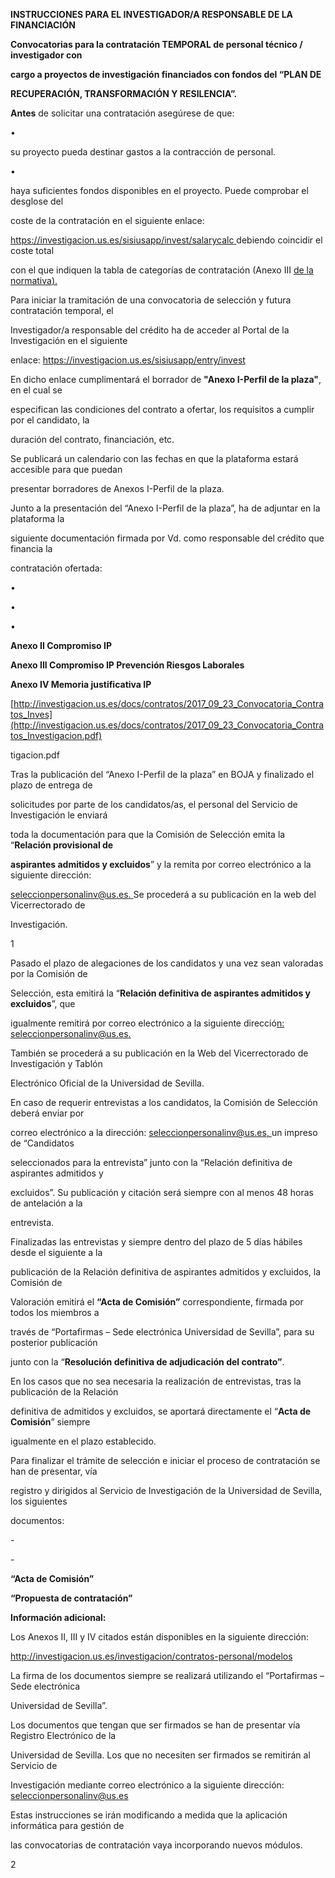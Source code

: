 ﻿<a name="br1"></a> 

**INSTRUCCIONES PARA EL INVESTIGADOR/A RESPONSABLE DE LA FINANCIACIÓN**

**Convocatorias para la contratación TEMPORAL de personal técnico / investigador con**

**cargo a proyectos de investigación financiados con fondos del “PLAN DE**

**RECUPERACIÓN, TRANSFORMACIÓN Y RESILENCIA”.**

**Antes** de solicitar una contratación asegúrese de que:

•

su proyecto pueda destinar gastos a la contracción de personal.

•

haya suficientes fondos disponibles en el proyecto. Puede comprobar el desglose del

coste de la contratación en el siguiente enlace:

<https://investigacion.us.es/sisiusapp/invest/salarycalc>[ ](https://investigacion.us.es/sisiusapp/invest/salarycalc)debiendo coincidir el coste total

con el que indiquen la tabla de categorías de contratación (Anexo III [de](https://www.us.es/sites/default/files/secretaria-general/bous/files/2022_05_06Acuerdo6.3CG2022.06.28_firma.pdf)[ ](https://www.us.es/sites/default/files/secretaria-general/bous/files/2022_05_06Acuerdo6.3CG2022.06.28_firma.pdf)[la](https://www.us.es/sites/default/files/secretaria-general/bous/files/2022_05_06Acuerdo6.3CG2022.06.28_firma.pdf)[ ](https://www.us.es/sites/default/files/secretaria-general/bous/files/2022_05_06Acuerdo6.3CG2022.06.28_firma.pdf)[normativa](https://www.us.es/sites/default/files/secretaria-general/bous/files/2022_05_06Acuerdo6.3CG2022.06.28_firma.pdf)[).](https://www.us.es/sites/default/files/secretaria-general/bous/files/2022_05_06Acuerdo6.3CG2022.06.28_firma.pdf)

Para iniciar la tramitación de una convocatoria de selección y futura contratación temporal, el

Investigador/a responsable del crédito ha de acceder al Portal de la Investigación en el siguiente

enlace: <https://investigacion.us.es/sisiusapp/entry/invest>

En dicho enlace cumplimentará el borrador de **"Anexo I-Perfil de la plaza"**, en el cual se

especifican las condiciones del contrato a ofertar, los requisitos a cumplir por el candidato, la

duración del contrato, financiación, etc.

Se publicará un calendario con las fechas en que la plataforma estará accesible para que puedan

presentar borradores de Anexos I-Perfil de la plaza.

Junto a la presentación del “Anexo I-Perfil de la plaza”, ha de adjuntar en la plataforma la

siguiente documentación firmada por Vd. como responsable del crédito que financia la

contratación ofertada:

•

•

•

**Anexo II Compromiso IP**

**Anexo III Compromiso IP Prevención Riesgos Laborales**

**Anexo IV Memoria justificativa IP**

[http://investigacion.us.es/docs/contratos/2017_09_23_Convocatoria_Contratos_Inves](http://investigacion.us.es/docs/contratos/2017_09_23_Convocatoria_Contratos_Investigacion.pdf)

tigacion.pdf

Tras la publicación del “Anexo I-Perfil de la plaza” en BOJA y finalizado el plazo de entrega de

solicitudes por parte de los candidatos/as, el personal del Servicio de Investigación le enviará

toda la documentación para que la Comisión de Selección emita la “**Relación provisional de**

**aspirantes admitidos y excluidos**” y la remita por correo electrónico a la siguiente dirección:

<seleccionpersonalinv@us.es>[.](mailto:seleccionpersonalinv@us.es)[ ](mailto:seleccionpersonalinv@us.es)Se procederá a su publicación en la web del Vicerrectorado de

Investigación.

1



<a name="br2"></a> 

Pasado el plazo de alegaciones de los candidatos y una vez sean valoradas por la Comisión de

Selección, esta emitirá la “**Relación definitiva de aspirantes admitidos y excluidos**”, que

igualmente remitirá por correo electrónico a la siguiente direcció[n:](mailto:seleccionpersonalinv@us.es)[ ](mailto:seleccionpersonalinv@us.es)<seleccionpersonalinv@us.es>[.](mailto:seleccionpersonalinv@us.es)

También se procederá a su publicación en la Web del Vicerrectorado de Investigación y Tablón

Electrónico Oficial de la Universidad de Sevilla.

En caso de requerir entrevistas a los candidatos, la Comisión de Selección deberá enviar por

correo electrónico a la dirección: <seleccionpersonalinv@us.es>[,](mailto:seleccionpersonalinv@us.es)[ ](mailto:seleccionpersonalinv@us.es)un impreso de “Candidatos

seleccionados para la entrevista” junto con la “Relación definitiva de aspirantes admitidos y

excluidos”. Su publicación y citación será siempre con al menos 48 horas de antelación a la

entrevista.

Finalizadas las entrevistas y siempre dentro del plazo de 5 días hábiles desde el siguiente a la

publicación de la Relación definitiva de aspirantes admitidos y excluidos, la Comisión de

Valoración emitirá el **“Acta de Comisión”** correspondiente, firmada por todos los miembros a

través de “Portafirmas – Sede electrónica Universidad de Sevilla”, para su posterior publicación

junto con la “**Resolución definitiva de adjudicación del contrato”**.

En los casos que no sea necesaria la realización de entrevistas, tras la publicación de la Relación

definitiva de admitidos y excluidos, se aportará directamente el “**Acta de Comisión**” siempre

igualmente en el plazo establecido.

Para finalizar el trámite de selección e iniciar el proceso de contratación se han de presentar, vía

registro y dirigidos al Servicio de Investigación de la Universidad de Sevilla, los siguientes

documentos:

\-

\-

**“Acta de Comisión”**

**“Propuesta de contratación”**

**Información adicional:**

Los Anexos II, III y IV citados están disponibles en la siguiente dirección:

<http://investigacion.us.es/investigacion/contratos-personal/modelos>

La firma de los documentos siempre se realizará utilizando el “Portafirmas – Sede electrónica

Universidad de Sevilla”.

Los documentos que tengan que ser firmados se han de presentar vía Registro Electrónico de la

Universidad de Sevilla. Los que no necesiten ser firmados se remitirán al Servicio de

Investigación mediante correo electrónico a la siguiente dirección: <seleccionpersonalinv@us.es>

Estas instrucciones se irán modificando a medida que la aplicación informática para gestión de

las convocatorias de contratación vaya incorporando nuevos módulos.

2

